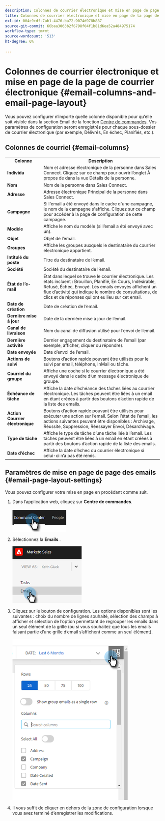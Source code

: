 ```yaml
---
description: Colonnes de courrier électronique et mise en page de page de courrier électronique - Documents Marketo - Documentation du produit
title: Colonnes de courrier électronique et mise en page de la page de courrier électronique
exl-id: 004c9cdf-7ab1-4476-ba72-9074d978b887
source-git-commit: 66baa3063b2f6798f04f1b81d6ea52a484975174
workflow-type: tm+mt
source-wordcount: '513'
ht-degree: 6%

---
```


# Colonnes de courrier électronique et mise en page de la page de courrier électronique {#email-columns-and-email-page-layout}

Vous pouvez configurer n’importe quelle colonne disponible pour qu’elle soit visible dans la section Email de la fonction [Centre de commandes](/help/marketo/product-docs/marketo-sales-insight/actions/email/command-center/command-center-overview.md). Vos paramètres de configuration seront enregistrés pour chaque sous-dossier de courrier électronique (par exemple, Délivrés, En échec, Planifiés, etc.).

## Colonnes de courriel {#email-columns}

<table> 
 <colgroup> 
  <col> 
  <col> 
 </colgroup> 
 <tbody> 
  <tr> 
   <th>Colonne</th> 
   <th>Description</th> 
  </tr> 
  <tr> 
   <td><strong>Individu</td> 
   <td>Nom et adresse électronique de la personne dans Sales Connect. Cliquez sur ce champ pour ouvrir l’onglet À propos de dans la vue Détails de la personne.</td> 
  </tr> 
  <tr> 
   <td><strong>Nom</td> 
   <td>Nom de la personne dans Sales Connect.</td> 
  </tr> 
  <tr> 
   <td><strong>Adresse</td> 
   <td>Adresse électronique Principal de la personne dans Sales Connect.</td> 
  </tr> 
  <tr> 
   <td><strong>Campagne</td> 
   <td>Si l'email a été envoyé dans le cadre d'une campagne, le nom de la campagne s'affiche. Cliquez sur ce champ pour accéder à la page de configuration de cette campagne.</td> 
  </tr> 
  <tr> 
   <td><strong>Modèle</td> 
   <td>Affiche le nom du modèle (si l’email a été envoyé avec un).</td> 
  </tr> 
  <tr> 
   <td><strong>Objet</td> 
   <td>Objet de l’email.</td> 
  </tr> 
  <tr> 
   <td><strong>Groupes</td> 
   <td>Affiche les groupes auxquels le destinataire du courrier électronique appartient.</td> 
  </tr> 
  <tr> 
   <td><strong>Intitulé du poste</td> 
   <td>Titre du destinataire de l’email.</td> 
  </tr> 
  <tr> 
   <td><strong>Société</td> 
   <td>Société du destinataire de l’email.</td> 
  </tr> 
  <tr> 
   <td><strong>État de l’e-mail</td> 
   <td>État dans lequel se trouve le courrier électronique. Les états incluent : Brouillon, Planifié, En Cours, Indésirable, Refusé, Échec, Envoyé. Les emails envoyés affichent un flux d’activité qui indique le nombre de consultations, de clics et de réponses qui ont eu lieu sur cet email.</td> 
  </tr> 
  <tr> 
   <td><strong>Date de création</td> 
   <td>Date de création de l’email.</td> 
  </tr> 
  <tr> 
   <td><strong>Dernière mise à jour</td> 
   <td>Date de la dernière mise à jour de l’email.</td> 
  </tr> 
  <tr> 
   <td><strong>Canal de livraison</td> 
   <td>Nom du canal de diffusion utilisé pour l’envoi de l’email.</td> 
  </tr> 
  <tr> 
   <td><strong>Dernière activité</td> 
   <td>Dernier engagement du destinataire de l’email (par exemple, afficher, cliquer ou répondre).</td> 
  </tr> 
  <tr> 
   <td><strong>Date envoyée</td> 
   <td>Date d’envoi de l’email.</td> 
  </tr> 
  <tr> 
   <td><strong>Actions de suivi</td> 
   <td>Boutons d’action rapide pouvant être utilisés pour le suivi par email, téléphone, inMail ou tâche.</td> 
  </tr> 
  <tr> 
   <td><strong>Courriel du groupe</td> 
   <td>Affiche une coche si le courrier électronique a été envoyé dans le cadre d’un message électronique de groupe.</td> 
  </tr> 
  <tr> 
   <td><strong>Échéance de tâche</td> 
   <td>Affiche la date d’échéance des tâches liées au courrier électronique. Les tâches peuvent être liées à un email en étant créées à partir des boutons d’action rapide de la liste des emails.</td> 
  </tr> 
  <tr> 
   <td><strong>Action Courrier électronique</td> 
   <td>Boutons d’action rapide pouvant être utilisés pour exécuter une action sur l’email. Selon l’état de l’email, les actions suivantes peuvent être disponibles : Archivage, Réussite, Suppression, Réessayer Envoi, Désarchivage.</td> 
  </tr> 
  <tr> 
   <td><strong>Type de tâche</td> 
   <td>Affiche le type de tâche d’une tâche liée à l’email. Les tâches peuvent être liées à un email en étant créées à partir des boutons d’action rapide de la liste des emails.</td> 
  </tr> 
  <tr> 
   <td><strong>Date d’échec</td> 
   <td>Affiche la date d’échec du courrier électronique si celui-ci n’a pas été remis.</td> 
  </tr> 
 </tbody> 
</table>

## Paramètres de mise en page de page des emails {#email-page-layout-settings}

Vous pouvez configurer votre mise en page en procédant comme suit.

1. Dans l’application web, cliquez sur **Centre de commandes**.

   ![](assets/email-columns-and-email-page-layout-1.png)

1. Sélectionnez la **Emails** .

   ![](assets/email-columns-and-email-page-layout-2.png)

1. Cliquez sur le bouton de configuration. Les options disponibles sont les suivantes : choix du nombre de lignes souhaité, sélection des champs à afficher et sélection de l’option permettant de regrouper les emails dans un seul élément de la grille (ou si vous souhaitez que tous les emails faisant partie d’une grille d’email s’affichent comme un seul élément).

   ![](assets/email-columns-and-email-page-layout-3.png)

1. Il vous suffit de cliquer en dehors de la zone de configuration lorsque vous avez terminé d’enregistrer les modifications.

